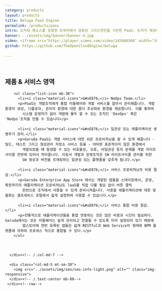 ```yaml
---
category: products
layout: products
title: Beluga PaaS Engine
permalink: /products/pass
intro: 도커와 메소스를 응용한 트위터에서 검증된 그리드엔진을 기반한 PaaS. 도커가 제공하는 다양한 어플리케이션 구동 환경을 지원. 애플리케이션 소스코드에서 도커이미지를 생성시킨 후 서비스를 구동 시킨 후 장애 발생시 오토페일오버(Auto-Failover), 오토스케일(Auto-Scale), 무정지재배포를 목표로 함.
banner: ../assets/img/banner/banner-4.jpg
video: <iframe src="https://player.vimeo.com/video/145980366" width="100%" height="365" frameborder="0" webkitallowfullscreen="" mozallowfullscreen="" allowfullscreen="" class="style-scope uengine-products"></iframe>
github: https://github.com/TheOpenCloudEngine/beluga

---
```


<br>

<section class="sesection-padding banner-6 parallax-bg bg-fixed overlay light-9" data-stellar-background-ratio="0.5">
  <div class="container">
     <div class="row">
      <div class="col-md-7 light-grey-text">
        <h2 class="font-40 mb-30 white-text">제품 & 서비스 영역</h2>

        <ul class="list-icon mb-30">
          <li><i class="material-icons">&#xE876;</i> NoOps Team.</li>
          <p>PaaS는 개발조직에게 통합 미들웨어와 개발 서비스를 알아서 관리해줍니다. 개발환경의 생성, 디플로이, 관리의 환경에 대한 좀더 추상화된 환경을 제공합니다. 이를 통하여
            시스템 운영자가 없이 개발에 몰두 할 수 있는 조직인 'DevOps' 혹은 'NoOps'조직을 만들 수 있습니다</p>

          <li><i class="material-icons">&#xE876;</i> 일관성 있는 애플리케이션 생명주기 관리.</li>
          <p>Garuda PaaS는 개발 서비스에 대한 쉬운 프로비져닝을 할 수 있게 해줍니다 - 빌드, 테스트 그리고 형상관리 저장소 서비스 등을 - 어떠한 표준적이지 않은 환경에서
            개발되었을 때 발생할 수 있는 비효율성, 오류, 비일관성 등의 문제를 개발 라이프사이클 전반에 있어서 막아줍니다. 이로서 개발과 운영조직은 SW 라이프사이클 관리를 위한
            SW 형상과 버전을 트래킹하는 일관성 있는 플랫품을 갖추게 됩니다.</p>

          <li><i class="material-icons">&#xE876;</i> 서비스 프로비져닝의 비용 절감.</li>
          <p>Garuda Enterprise App Store 에서는 개발된 앱들을 스테이징에서, 운영, 확장까지의 애플리케이션 프로비져닝도 laaS를 직접 다룰 필요 없이 버튼 클릭
            한번으로 조직에서 사용할 수 있게 준비시켜줍니다. 사용할 애플리케이션에 대한 맞춤화는 셀프세비스 포탈에서 쉽게 설정하여 사용할 수 있습니다.</p>

          <li><i class="material-icons">&#xE876;</i> 서비스 통합 비용 절감.</li>
          <p>전통적으로 애플리케이션들을 통합 연동하는 것은 많은 비용과 시간이 필요하다. Garuda에서는 모든 미들웨어는 쉽게 관리되고 연결될 수 있도록 미리 설정되어 있기 때문에
            앱스토어에 한번 등록된 앱들은 쉽게 RESTful과 Web Service의 형태와 BPM 플랫폼에 의하여 프로세스 적으로 통합될 수 있다.</p>
        </ul>



      </div><!-- /.col-md-7 -->

      <div class="col-md-5 mt-sm-30">
        <img src="../assets/img/seo/seo-info-light.png" alt="" class="img-responsive">
      </div><!-- /.text-center mb-80-->
     </div><!--row-->
  </div><!-- /.container -->
</section>
